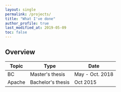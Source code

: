 ```yaml
---
layout: single
permalink: /projects/
title: "What I've done"
author_profile: true
last_modified_at: 2019-05-09
toc: false
---
```

## Overview
|Topic|Type|Date|
|------------|------------|------------|
|BC|Master's thesis|May - Oct. 2018|
|Apache|Bachelor's thesis| Oct 2015|